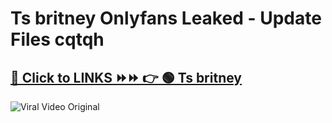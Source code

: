 
 # Ts britney Onlyfans Leaked - Update Files cqtqh

## <h2><a href="https://clipsfans.com/Ts_britney&ref=git">🔗 Click to LINKS ⏩⏩ 👉 🟢 Ts britney </a></h2>

<a href="https://clipsfans.com/Ts_britney&ref=git" rel="nofollow" data-target="animated-image.originalLink"><img src="https://i.ibb.co.com/xMMVF88/686577567.gif" alt="Viral Video Original" style="max-width: 100%; display: inline-block;" data-target="animated-image.originalImage"></a>

